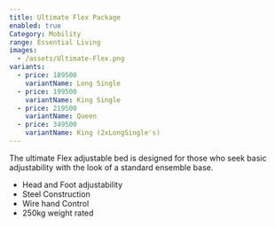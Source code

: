 ```yaml
---
title: Ultimate Flex Package
enabled: true
Category: Mobility
range: Essential Living
images:
  - /assets/Ultimate-Flex.png
variants:
  - price: 189500
    variantName: Long Single
  - price: 199500
    variantName: King Single
  - price: 219500
    variantName: Queen
  - price: 349500
    variantName: King (2xLongSingle's)
---
```


The ultimate Flex adjustable bed is designed for those who seek basic adjustability with the look of a standard ensemble base.
* Head and Foot adjustability
* Steel Construction
* Wire hand Control
* 250kg weight rated
